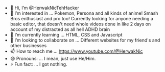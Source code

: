 - 👋 Hi, I’m @HerwakNicTehHacker
- 👀 I’m interested in ... Pokemon, Persona and all kinds of anime! Smash Bros enthusiast and pro too! Currently looking for anyone needing a basic editor, that doesn't need whole videos done in like 2 days on account of my distracted as all hell ADHD brain
- 🌱 I’m currently learning ... HTML, CSS and Javascript
- 💞️ I’m looking to collaborate on ... Different websites for my friend's and other businesses
- 📫 How to reach me ... https://www.youtube.com/@HerwakNic
- 😄 Pronouns: ... I mean, just use He/Him.
- ⚡ Fun fact: ... I got nothing.

<!---
HerwakNicTehHacker/HerwakNicTehHacker is a ✨ special ✨ repository because its `README.md` (this file) appears on your GitHub profile.
You can click the Preview link to take a look at your changes.
--->
